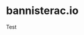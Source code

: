 # bannisterac.io
Test
```html <!DOCTYPE html> <html lang="en"> <head> <meta charset="UTF-8"> <meta name="viewport" content="width=device-width, initial-scale=1.0"> <title>Content Services</title> <style> body { font-family: Arial, sans-serif; margin: 0; padding: 0; } .header { background-color: #0d6efd; padding: 20px; text-align: center; color: white; } .content { background-color: #198754; padding: 40px; text-align: center; color: white; } .button { background-color: #0d6efd; border: none; color: white; padding: 10px 20px;
